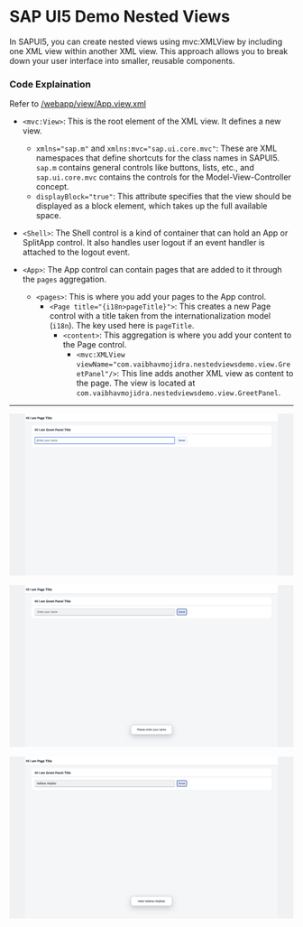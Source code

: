 # SAP UI5 Demo Nested Views

In SAPUI5, you can create nested views using mvc:XMLView by including one XML view within another XML view. This approach allows you to break down your user interface into smaller, reusable components.

### Code Explaination


Refer to [/webapp/view/App.view.xml](https://github.com/VaibhavMojidra/SAP-UI5---Demo-Nested-Views/blob/master/webapp/view/App.view.xml "App.view.xml")

- `<mvc:View>`: This is the root element of the XML view. It defines a new view.
  - `xmlns="sap.m"` and `xmlns:mvc="sap.ui.core.mvc"`: These are XML namespaces that define shortcuts for the class names in SAPUI5. `sap.m` contains general controls like buttons, lists, etc., and `sap.ui.core.mvc` contains the controls for the Model-View-Controller concept.
  - `displayBlock="true"`: This attribute specifies that the view should be displayed as a block element, which takes up the full available space.

- `<Shell>`: The Shell control is a kind of container that can hold an App or SplitApp control. It also handles user logout if an event handler is attached to the logout event.

- `<App>`: The App control can contain pages that are added to it through the `pages` aggregation.
  - `<pages>`: This is where you add your pages to the App control.
    - `<Page title="{i18n>pageTitle}">`: This creates a new Page control with a title taken from the internationalization model (`i18n`). The key used here is `pageTitle`.
      - `<content>`: This aggregation is where you add your content to the Page control.
        - `<mvc:XMLView viewName="com.vaibhavmojidra.nestedviewsdemo.view.GreetPanel"/>`: This line adds another XML view as content to the page. The view is located at `com.vaibhavmojidra.nestedviewsdemo.view.GreetPanel`.


---

[![Vaibhav Mojidra - 1.jpeg](https://raw.githubusercontent.com/VaibhavMojidra/SAP-UI5---Demo-Nested-Views/master/screenshots/1.jpeg "Vaibhav Mojidra")](https://vaibhavmojidra.github.io/site/)

[![Vaibhav Mojidra - 2.jpeg](https://raw.githubusercontent.com/VaibhavMojidra/SAP-UI5---Demo-Nested-Views/master/screenshots/2.jpeg "Vaibhav Mojidra")](https://vaibhavmojidra.github.io/site/)

[![Vaibhav Mojidra - 3.jpeg](https://raw.githubusercontent.com/VaibhavMojidra/SAP-UI5---Demo-Nested-Views/master/screenshots/3.jpeg "Vaibhav Mojidra")](https://vaibhavmojidra.github.io/site/)